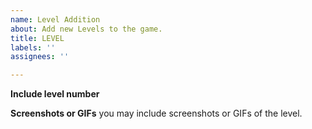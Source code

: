 ```yaml
---
name: Level Addition
about: Add new Levels to the game.
title: LEVEL
labels: ''
assignees: ''

---
```


**Include level number**

**Screenshots or GIFs**
you may include screenshots or GIFs of the level.
